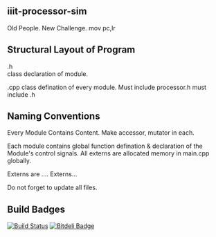 iiit-processor-sim
------------------

Old People. New Challenge. mov pc,lr

Structural Layout of Program
----------------------------

.h  
	class declaration of module.

.cpp
	class defination of every module.
	Must include processor.h
	must include .h

Naming Conventions
------------------

Every Module Contains Content.
Make accessor, mutator in each.

Each module contains global function defination & declaration of the Module's control signals.
All externs are allocated memory in main.cpp globally.

Externs are .... Externs...

Do not forget to update all files.

Build Badges
------------

[![Build Status](https://travis-ci.org/ParthKolekar/iiit-processor-sim.svg?branch=master)](https://travis-ci.org/ParthKolekar/iiit-processor-sim)
[![Bitdeli Badge](https://d2weczhvl823v0.cloudfront.net/ParthKolekar/iiit-processor-sim/trend.png)](https://bitdeli.com/free "Bitdeli Badge")

